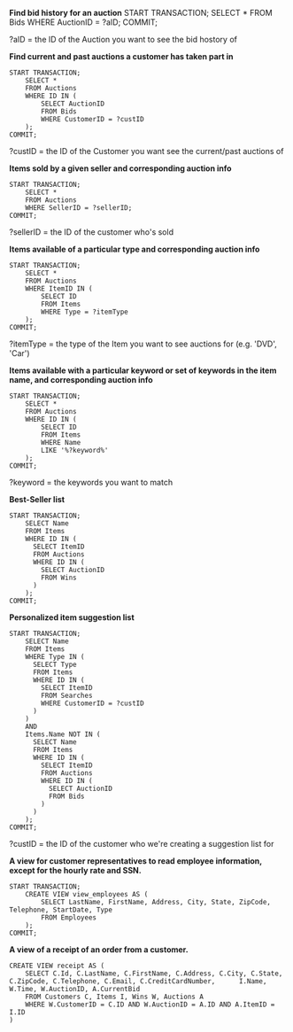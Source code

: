 **Find bid history for an auction**
	START TRANSACTION;
		SELECT * 
		FROM Bids 
		WHERE AuctionID = ?aID;
	COMMIT;

?aID = the ID of the Auction you want to see the bid hostory of

**Find current and past auctions a customer has taken part in**

	START TRANSACTION;
		SELECT * 
		FROM Auctions 
		WHERE ID IN (
			SELECT AuctionID 
			FROM Bids 
			WHERE CustomerID = ?custID
		);
	COMMIT;

?custID = the ID of the Customer you want see the current/past auctions of 

**Items sold by a given seller and corresponding auction info**

	START TRANSACTION;
		SELECT * 
		FROM Auctions 
		WHERE SellerID = ?sellerID;
	COMMIT;
	
?sellerID = the ID of the customer who's sold 

**Items available of a particular type and corresponding auction info**

	START TRANSACTION;
		SELECT * 
		FROM Auctions 
		WHERE ItemID IN (
			SELECT ID
			FROM Items 
			WHERE Type = ?itemType
		);
	COMMIT;

?itemType = the type of the Item you want to see auctions for (e.g. 'DVD', 'Car')

**Items available with a particular keyword or set of keywords in the item name, and corresponding auction info**

	START TRANSACTION;
		SELECT * 
		FROM Auctions 
		WHERE ID IN (
			SELECT ID 
		  	FROM Items 
		  	WHERE Name 
		  	LIKE '%?keyword%'
		);
	COMMIT;
	
?keyword = the keywords you want to match

**Best-Seller list**

	START TRANSACTION;
		SELECT Name 
		FROM Items 
		WHERE ID IN (
		  SELECT ItemID 
		  FROM Auctions 
		  WHERE ID IN (
		    SELECT AuctionID 
		    FROM Wins
		  )
		);
	COMMIT;

**Personalized item suggestion list**

	START TRANSACTION;
		SELECT Name 
		FROM Items 
		WHERE Type IN (
		  SELECT Type 
		  FROM Items 
		  WHERE ID IN (
		    SELECT ItemID 
		    FROM Searches 
		    WHERE CustomerID = ?custID
		  )
		) 
		AND 
		Items.Name NOT IN (
		  SELECT Name 
		  FROM Items 
		  WHERE ID IN (
		    SELECT ItemID 
		    FROM Auctions
		    WHERE ID IN (
		      SELECT AuctionID
		      FROM Bids
		    )
		  )
		);
	COMMIT;

?custID = the ID of the customer who we're creating a suggestion list for

**A view for customer representatives to read employee information, except for the hourly rate and SSN.**

	START TRANSACTION;
		CREATE VIEW view_employees AS (
			SELECT LastName, FirstName, Address, City, State, ZipCode, Telephone, StartDate, Type
			FROM Employees
		);
	COMMIT;
	
**A view of a receipt of an order from a customer.**

	CREATE VIEW receipt AS (
		SELECT C.Id, C.LastName, C.FirstName, C.Address, C.City, C.State, C.ZipCode, C.Telephone, C.Email, C.CreditCardNumber, 		I.Name, W.Time, W.AuctionID, A.CurrentBid
		FROM Customers C, Items I, Wins W, Auctions A
		WHERE W.CustomerID = C.ID AND W.AuctionID = A.ID AND A.ItemID = I.ID
	)
